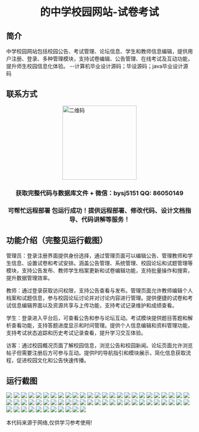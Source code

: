 <p><h1 align="center">的中学校园网站-试卷考试</h1></p>

## 简介
中学校园网站包括校园公告、考试管理、论坛信息、学生和教师信息编辑，提供用户注册、登录、多种管理模块，支持试卷编辑、公告管理、在线考试及互动功能，提升师生校园信息化体验。    --计算机毕业设计源码；毕设源码；java毕业设计源码


## 联系方式
<img src="https://bs-1329754181.cos.ap-shanghai.myqcloud.com/wx.jpg" alt="二维码" style="display: block; margin: 0 auto;" width="200px">
<p><h3 align="center">获取完整代码与数据库文件 + 微信：bysj5151 QQ: 86050149</h3></p>
<p><h3 align="center">可帮忙远程部署 包运行成功！提供远程部署、修改代码、设计文档指导、代码讲解等服务！</h3></p>

## 功能介绍（完整见运行截图）
管理员：登录注册界面提供身份选择，通过管理页面可以编辑公告、管理教师和学生信息、设置试卷和考试安排。涵盖公告管理、系统管理、校园论坛和试题管理等模块，支持公告发布、教师学生档案更新和试卷编辑功能，支持批量操作和搜索，提升数据管理效率。

教师：通过登录获取访问权限，支持公告查看与发布。管理页面允许教师编辑个人档案和试题信息，参与校园论坛讨论并对讨论内容进行管理。提供便捷的试卷和考试信息编辑界面以及资源共享与上传功能，支持考试记录维护和成绩查看。

学生：登录进入平台后，可查看公告和参与论坛互动。考试模块提供题目答题和解析查看功能，支持答题进度显示和时间管理。提供个人信息编辑和资料管理功能，支持考试状态追踪和历史考试记录查看，提升学习交互体验。

访客：通过校园概况页面了解校园信息，浏览公告和校园新闻。论坛页面允许浏览帖子但需要注册后方可参与互动。提供P的导航指引和模块展示，简化信息获取流程，促进校园文化和公告快速传播。


## 运行截图
![](https://bs-1329754181.cos.ap-shanghai.myqcloud.com/ssm/middleSchoolCampusWebsiteExam/img/001.jpg)
![](https://bs-1329754181.cos.ap-shanghai.myqcloud.com/ssm/middleSchoolCampusWebsiteExam/img/002.jpg)
![](https://bs-1329754181.cos.ap-shanghai.myqcloud.com/ssm/middleSchoolCampusWebsiteExam/img/003.jpg)
![](https://bs-1329754181.cos.ap-shanghai.myqcloud.com/ssm/middleSchoolCampusWebsiteExam/img/004.jpg)
![](https://bs-1329754181.cos.ap-shanghai.myqcloud.com/ssm/middleSchoolCampusWebsiteExam/img/005.jpg)
![](https://bs-1329754181.cos.ap-shanghai.myqcloud.com/ssm/middleSchoolCampusWebsiteExam/img/006.jpg)
![](https://bs-1329754181.cos.ap-shanghai.myqcloud.com/ssm/middleSchoolCampusWebsiteExam/img/007.jpg)
![](https://bs-1329754181.cos.ap-shanghai.myqcloud.com/ssm/middleSchoolCampusWebsiteExam/img/008.jpg)
![](https://bs-1329754181.cos.ap-shanghai.myqcloud.com/ssm/middleSchoolCampusWebsiteExam/img/009.jpg)
![](https://bs-1329754181.cos.ap-shanghai.myqcloud.com/ssm/middleSchoolCampusWebsiteExam/img/010.jpg)
![](https://bs-1329754181.cos.ap-shanghai.myqcloud.com/ssm/middleSchoolCampusWebsiteExam/img/011.jpg)
![](https://bs-1329754181.cos.ap-shanghai.myqcloud.com/ssm/middleSchoolCampusWebsiteExam/img/012.jpg)
![](https://bs-1329754181.cos.ap-shanghai.myqcloud.com/ssm/middleSchoolCampusWebsiteExam/img/013.jpg)
![](https://bs-1329754181.cos.ap-shanghai.myqcloud.com/ssm/middleSchoolCampusWebsiteExam/img/014.jpg)
![](https://bs-1329754181.cos.ap-shanghai.myqcloud.com/ssm/middleSchoolCampusWebsiteExam/img/015.jpg)
![](https://bs-1329754181.cos.ap-shanghai.myqcloud.com/ssm/middleSchoolCampusWebsiteExam/img/016.jpg)
![](https://bs-1329754181.cos.ap-shanghai.myqcloud.com/ssm/middleSchoolCampusWebsiteExam/img/017.jpg)
![](https://bs-1329754181.cos.ap-shanghai.myqcloud.com/ssm/middleSchoolCampusWebsiteExam/img/018.jpg)
![](https://bs-1329754181.cos.ap-shanghai.myqcloud.com/ssm/middleSchoolCampusWebsiteExam/img/019.jpg)
![](https://bs-1329754181.cos.ap-shanghai.myqcloud.com/ssm/middleSchoolCampusWebsiteExam/img/020.jpg)
![](https://bs-1329754181.cos.ap-shanghai.myqcloud.com/ssm/middleSchoolCampusWebsiteExam/img/021.jpg)
![](https://bs-1329754181.cos.ap-shanghai.myqcloud.com/ssm/middleSchoolCampusWebsiteExam/img/022.jpg)
![](https://bs-1329754181.cos.ap-shanghai.myqcloud.com/ssm/middleSchoolCampusWebsiteExam/img/023.jpg)
![](https://bs-1329754181.cos.ap-shanghai.myqcloud.com/ssm/middleSchoolCampusWebsiteExam/img/024.jpg)
![](https://bs-1329754181.cos.ap-shanghai.myqcloud.com/ssm/middleSchoolCampusWebsiteExam/img/025.jpg)
![](https://bs-1329754181.cos.ap-shanghai.myqcloud.com/ssm/middleSchoolCampusWebsiteExam/img/026.jpg)
![](https://bs-1329754181.cos.ap-shanghai.myqcloud.com/ssm/middleSchoolCampusWebsiteExam/img/027.jpg)
![](https://bs-1329754181.cos.ap-shanghai.myqcloud.com/ssm/middleSchoolCampusWebsiteExam/img/028.jpg)
![](https://bs-1329754181.cos.ap-shanghai.myqcloud.com/ssm/middleSchoolCampusWebsiteExam/img/029.jpg)
![](https://bs-1329754181.cos.ap-shanghai.myqcloud.com/ssm/middleSchoolCampusWebsiteExam/img/030.jpg)
![](https://bs-1329754181.cos.ap-shanghai.myqcloud.com/ssm/middleSchoolCampusWebsiteExam/img/031.jpg)
![](https://bs-1329754181.cos.ap-shanghai.myqcloud.com/ssm/middleSchoolCampusWebsiteExam/img/032.jpg)
![](https://bs-1329754181.cos.ap-shanghai.myqcloud.com/ssm/middleSchoolCampusWebsiteExam/img/033.jpg)
![](https://bs-1329754181.cos.ap-shanghai.myqcloud.com/ssm/middleSchoolCampusWebsiteExam/img/034.jpg)
![](https://bs-1329754181.cos.ap-shanghai.myqcloud.com/ssm/middleSchoolCampusWebsiteExam/img/035.jpg)
![](https://bs-1329754181.cos.ap-shanghai.myqcloud.com/ssm/middleSchoolCampusWebsiteExam/img/036.jpg)
![](https://bs-1329754181.cos.ap-shanghai.myqcloud.com/ssm/middleSchoolCampusWebsiteExam/img/037.jpg)
![](https://bs-1329754181.cos.ap-shanghai.myqcloud.com/ssm/middleSchoolCampusWebsiteExam/img/038.jpg)
![](https://bs-1329754181.cos.ap-shanghai.myqcloud.com/ssm/middleSchoolCampusWebsiteExam/img/039.jpg)
![](https://bs-1329754181.cos.ap-shanghai.myqcloud.com/ssm/middleSchoolCampusWebsiteExam/img/040.jpg)
![](https://bs-1329754181.cos.ap-shanghai.myqcloud.com/ssm/middleSchoolCampusWebsiteExam/img/041.jpg)
![](https://bs-1329754181.cos.ap-shanghai.myqcloud.com/ssm/middleSchoolCampusWebsiteExam/img/042.jpg)
![](https://bs-1329754181.cos.ap-shanghai.myqcloud.com/ssm/middleSchoolCampusWebsiteExam/img/043.jpg)
![](https://bs-1329754181.cos.ap-shanghai.myqcloud.com/ssm/middleSchoolCampusWebsiteExam/img/044.jpg)
![](https://bs-1329754181.cos.ap-shanghai.myqcloud.com/ssm/middleSchoolCampusWebsiteExam/img/045.jpg)
![](https://bs-1329754181.cos.ap-shanghai.myqcloud.com/ssm/middleSchoolCampusWebsiteExam/img/046.jpg)
![](https://bs-1329754181.cos.ap-shanghai.myqcloud.com/ssm/middleSchoolCampusWebsiteExam/img/047.jpg)
![](https://bs-1329754181.cos.ap-shanghai.myqcloud.com/ssm/middleSchoolCampusWebsiteExam/img/048.jpg)
![](https://bs-1329754181.cos.ap-shanghai.myqcloud.com/ssm/middleSchoolCampusWebsiteExam/img/049.jpg)
![](https://bs-1329754181.cos.ap-shanghai.myqcloud.com/ssm/middleSchoolCampusWebsiteExam/img/050.jpg)
![](https://bs-1329754181.cos.ap-shanghai.myqcloud.com/ssm/middleSchoolCampusWebsiteExam/img/051.jpg)
![](https://bs-1329754181.cos.ap-shanghai.myqcloud.com/ssm/middleSchoolCampusWebsiteExam/img/052.jpg)
![](https://bs-1329754181.cos.ap-shanghai.myqcloud.com/ssm/middleSchoolCampusWebsiteExam/img/053.jpg)
![](https://bs-1329754181.cos.ap-shanghai.myqcloud.com/ssm/middleSchoolCampusWebsiteExam/img/054.jpg)
![](https://bs-1329754181.cos.ap-shanghai.myqcloud.com/ssm/middleSchoolCampusWebsiteExam/img/055.jpg)
![](https://bs-1329754181.cos.ap-shanghai.myqcloud.com/ssm/middleSchoolCampusWebsiteExam/img/056.jpg)
![](https://bs-1329754181.cos.ap-shanghai.myqcloud.com/ssm/middleSchoolCampusWebsiteExam/img/057.jpg)
![](https://bs-1329754181.cos.ap-shanghai.myqcloud.com/ssm/middleSchoolCampusWebsiteExam/img/058.jpg)
![](https://bs-1329754181.cos.ap-shanghai.myqcloud.com/ssm/middleSchoolCampusWebsiteExam/img/059.jpg)
![](https://bs-1329754181.cos.ap-shanghai.myqcloud.com/ssm/middleSchoolCampusWebsiteExam/img/060.jpg)
![](https://bs-1329754181.cos.ap-shanghai.myqcloud.com/ssm/middleSchoolCampusWebsiteExam/img/061.jpg)

<p>本代码来源于网络,仅供学习参考使用!</p>

